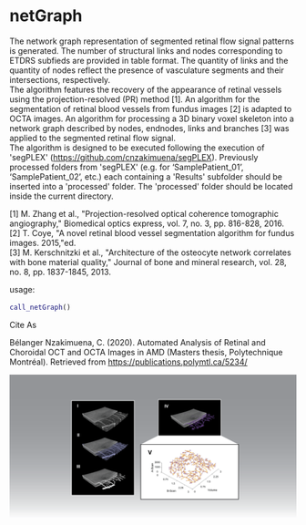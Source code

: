 
# netGraph
The network graph representation of segmented retinal flow signal patterns is generated.  The number of structural links and nodes corresponding to ETDRS subfieds are provided in table format.  The quantity of links and the quantity of nodes reflect the presence of vasculature segments and their intersections, respectively.<br/> 
The algorithm features the recovery of the appearance of retinal vessels using the projection-resolved (PR) method [1]. An algorithm for the segmentation of retinal blood vessels from fundus images [2] is adapted to OCTA images.  An algorithm for processing a 3D binary voxel skeleton into a network graph described by nodes, endnodes, links and branches [3] was applied to the segmented retinal flow signal.<br/> 
The algorithm is designed to be executed following the execution of 'segPLEX' (https://github.com/cnzakimuena/segPLEX).  Previously processed folders from 'segPLEX' (e.g. for ‘SamplePatient_01’, ‘SamplePatient_02’, etc.) each containing a 'Results' subfolder should be inserted into a 'processed' folder.  The 'processed' folder should be located inside the current directory.<br/> 

[1] M. Zhang et al., "Projection-resolved optical coherence tomographic angiography," Biomedical optics express, vol. 7, no. 3, pp. 816-828, 2016.<br/> 
[2] T. Coye, "A novel retinal blood vessel segmentation algorithm for fundus images. 2015,"ed.<br/> 
[3] M. Kerschnitzki et al., "Architecture of the osteocyte network correlates with bone material quality," Journal of bone and mineral research, vol. 28, no. 8, pp. 1837-1845, 2013.<br/> 

usage:

```matlab
call_netGraph()
```

Cite As

Bélanger Nzakimuena, C. (2020). Automated Analysis of Retinal and Choroidal OCT and OCTA Images in AMD (Masters thesis, Polytechnique Montréal). Retrieved from https://publications.polymtl.ca/5234/

![example image](figure.png)
